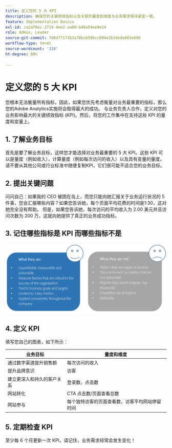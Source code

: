 ```yaml
---
title: 定义您的 5 大 KPI
description: 确保您的关键绩效指标以及关联的量度和维度与业务需求保持紧密一致。
feature: Implementation Basics
exl-id: ca2af0ec-2719-4ee2-aa00-b48a54ee9e14
role: Admin, Leader
source-git-commit: 7d8df7173b3a78bcb506cc894e2b3deda003e696
workflow-type: tm+mt
source-wordcount: '318'
ht-degree: 80%

---
```


# 定义您的 5 大 KPI

您根本无法衡量所有指标，因此，如果您优先考虑衡量对业务最重要的指标，那么您的Adobe Analytics实施将会取得最大的成功。 与业务负责人合作，定义对您的业务影响最大的关键绩效指标 (KPI)。然后，将您的工作集中在支持这些 KPI 的量度和变量上。

## &#x200B;1. 了解业务目标

首先是要了解业务目标，这样您才能选择对业务最重要的 5 大 KPI。这些 KPI 可以是量度（例如收入），计算量度（例如每次访问的收入）以及具有变量的量度。请不要从其他公司或行业标准中随便复制KPI，它们很可能不适合您的业务目标。

## &#x200B;2. 提出关键问题

问问自己：如果我的 CEO 被困在岛上，而您只能向她汇报关于业务运行状况的 5 件事，您会汇报哪些内容？如果您告诉她，每个页面平均花费的时间是1:30，这对她完全没有帮助。 但是，如果您告诉她，每次访问的平均收入为 2.00 美元并且访问次数为 200 万，这就向她提供了真正的业务成功指标。

## &#x200B;3. 记住哪些指标是 KPI 而哪些指标不是

![](assets/kpis.png)

## &#x200B;4. 定义 KPI

填写您自己的图表，如下所示：

| 业务目标 | 量度和维度 |
| --- | --- |
| 通过数字渠道提升销售额 | 每次访问的收入 |
| 提升品牌意识 | 访客 |
| 建立更深入和持久的客户关系 | 登录数，点击数 |
| 网站转化 | CTA 点击数/页面查看总数 |
| 网站参与 | 每个独特访客的页面查看数，访客平均网站停留时间 |

## &#x200B;5. 定期检查 KPI

至少每 6 个月更新一次 KPI，请记住，业务需求经常会发生变化！
